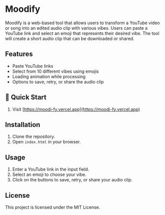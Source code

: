 # Moodify

Moodify is a web-based tool that allows users to transform a YouTube video or song into an edited audio clip with various vibes. Users can paste a YouTube link and select an emoji that represents their desired vibe. The tool will create a short audio clip that can be downloaded or shared.

## Features
- Paste YouTube links
- Select from 10 different vibes using emojis
- Loading animation while processing
- Options to save, retry, or share the audio clip

## 🚀 Quick Start

1. Visit [https://moodi-fy.vercel.app](https://moodi-fy.vercel.app)

## Installation
1. Clone the repository.
2. Open `index.html` in your browser.

## Usage
1. Enter a YouTube link in the input field.
2. Select an emoji to choose your vibe.
3. Click on the buttons to save, retry, or share your audio clip.

## License
This project is licensed under the MIT License.
